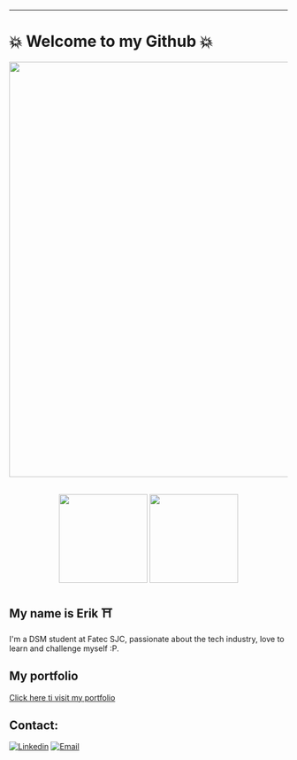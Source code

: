 
---

#  :boom: Welcome to my Github  :boom:


<p align="center">
    <img width="750" src="https://media.giphy.com/media/ZVik7pBtu9dNS/giphy.gif">
</p><br>

<div align="center">
    <a>
        <img height="160em" src="https://github-readme-stats.vercel.app/api?username=yokotaerik&show_icons=true&theme=dark">
        <img height="160em"src="https://github-readme-stats.vercel.app/api/top-langs/?username=yokotaerik&layout=compact&langs_count=7&theme=dark">
    </a>
</div>

## My name is Erik :shinto_shrine:

I'm a DSM student at Fatec SJC, passionate about the tech industry, love to learn and challenge myself :P.

## My portfolio

[Click here ti visit my portfolio](https://portifolio-seven-gamma-85.vercel.app)


## Contact: 

[![Linkedin](https://img.shields.io/badge/LinkedIn-0077B5?style=for-the-badge&logo=linkedin&logoColor=white)](https://www.linkedin.com/in/erik-camara-yokota-685439233/)
[![Email](https://img.shields.io/badge/Gmail-D14836?style=for-the-badge&logo=gmail&logoColor=white)](mailto:yokota860@gmail.com)

